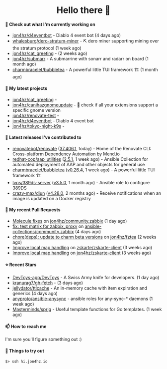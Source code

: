 <h1 align=center>Hello there 👋</h1>

#### 👷 Check out what I'm currently working on

- [jon4hz/d4eventbot](https://github.com/jon4hz/d4eventbot) - Diablo 4 event bot (4 days ago)
- [whalesburg/dero-stratum-miner](https://github.com/whalesburg/dero-stratum-miner) - ⛏ dero miner supporting mining over the stratum protocol (1 week ago)
- [jon4hz/cat_greeting](https://github.com/jon4hz/cat_greeting) -  (2 weeks ago)
- [jon4hz/submarr](https://github.com/jon4hz/submarr) - A submarrine with sonarr and radarr on board (1 month ago)
- [charmbracelet/bubbletea](https://github.com/charmbracelet/bubbletea) - A powerful little TUI framework 🏗 (1 month ago)

#### 🌱 My latest projects

- [jon4hz/cat_greeting](https://github.com/jon4hz/cat_greeting) - 
- [jon4hz/canihazgnomeupdate](https://github.com/jon4hz/canihazgnomeupdate) - 🧙 check if all your extensions support a specific gnome version
- [jon4hz/renovate-test](https://github.com/jon4hz/renovate-test) - 
- [jon4hz/d4eventbot](https://github.com/jon4hz/d4eventbot) - Diablo 4 event bot
- [jon4hz/tokyo-night-k9s](https://github.com/jon4hz/tokyo-night-k9s) - 

#### 🔭 Latest releases I've contributed to

- [renovatebot/renovate](https://github.com/renovatebot/renovate) ([37.406.1](https://github.com/renovatebot/renovate/releases/tag/37.406.1), today) - Home of the Renovate CLI: Cross-platform Dependency Automation by Mend.io
- [redhat-cop/aap_utilities](https://github.com/redhat-cop/aap_utilities) ([2.5.1](https://github.com/redhat-cop/aap_utilities/releases/tag/2.5.1), 1 week ago) - Ansible Collection for automated deployment of AAP and other objects for general use
- [charmbracelet/bubbletea](https://github.com/charmbracelet/bubbletea) ([v0.26.4](https://github.com/charmbracelet/bubbletea/releases/tag/v0.26.4), 1 week ago) - A powerful little TUI framework 🏗
- [lvps/389ds-server](https://github.com/lvps/389ds-server) ([v3.5.0](https://github.com/lvps/389ds-server/releases/tag/v3.5.0), 1 month ago) - Ansible role to configure 389DS
- [crazy-max/diun](https://github.com/crazy-max/diun) ([v4.28.0](https://github.com/crazy-max/diun/releases/tag/v4.28.0), 2 months ago) - Receive notifications when an image is updated on a Docker registry

#### 🔨 My recent Pull Requests

- [Molecule fixes](https://github.com/jon4hz/community.zabbix/pull/1) on [jon4hz/community.zabbix](https://github.com/jon4hz/community.zabbix) (1 day ago)
- [fix: test matrix for zabbix_proxy](https://github.com/ansible-collections/community.zabbix/pull/1281) on [ansible-collections/community.zabbix](https://github.com/ansible-collections/community.zabbix) (4 days ago)
- [chore(deps): update to charm beta versions](https://github.com/jon4hz/fztea/pull/50) on [jon4hz/fztea](https://github.com/jon4hz/fztea) (2 weeks ago)
- [Improve local map handling](https://github.com/zskarte/zskarte-client/pull/422) on [zskarte/zskarte-client](https://github.com/zskarte/zskarte-client) (3 weeks ago)
- [Improve local map handling](https://github.com/jon4hz/zskarte-client/pull/3) on [jon4hz/zskarte-client](https://github.com/jon4hz/zskarte-client) (3 weeks ago)

#### ⭐ Recent Stars

- [DevToys-app/DevToys](https://github.com/DevToys-app/DevToys) - A Swiss Army knife for developers. (1 day ago)
- [kranurag7/gh-fetch](https://github.com/kranurag7/gh-fetch) -  (3 days ago)
- [jellydator/ttlcache](https://github.com/jellydator/ttlcache) - An in-memory cache with item expiration and generics (4 days ago)
- [anyproto/ansible-anysync](https://github.com/anyproto/ansible-anysync) - ansible roles for any-sync-* daemons  (1 week ago)
- [Masterminds/sprig](https://github.com/Masterminds/sprig) - Useful template functions for Go templates. (1 week ago)

#### 📫 How to reach me
I'm sure you'll figure something out :)

#### 👀 Things to try out
```
$> ssh hi.jon4hz.io
```